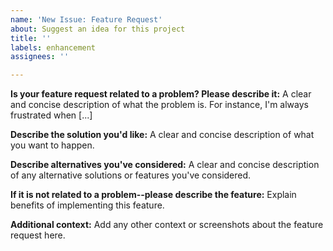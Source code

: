 ```yaml
---
name: 'New Issue: Feature Request'
about: Suggest an idea for this project
title: ''
labels: enhancement
assignees: ''

---
```


**Is your feature request related to a problem? Please describe it:**
A clear and concise description of what the problem is. For instance, I'm always frustrated when [...]

**Describe the solution you'd like:**
A clear and concise description of what you want to happen.

**Describe alternatives you've considered:**
A clear and concise description of any alternative solutions or features you've considered.

**If it is not related to a problem--please describe the feature:**
Explain benefits of implementing this feature.

**Additional context:**
Add any other context or screenshots about the feature request here.
